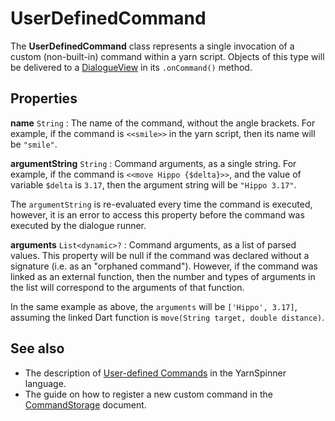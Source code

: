# UserDefinedCommand

The **UserDefinedCommand** class represents a single invocation of a custom (non-built-in) command
within a yarn script. Objects of this type will be delivered to a [DialogueView] in its
`.onCommand()` method.


## Properties

**name** `String`
: The name of the command, without the angle brackets. For example, if the command is `<<smile>>`
  in the yarn script, then its name will be `"smile"`.

**argumentString** `String`
: Command arguments, as a single string. For example, if the command is `<<move Hippo {$delta}>>`,
  and the value of variable `$delta` is `3.17`, then the argument string will be `"Hippo 3.17"`.

  The `argumentString` is re-evaluated every time the command is executed, however, it is an error
  to access this property before the command was executed by the dialogue runner.

**arguments** `List<dynamic>?`
: Command arguments, as a list of parsed values. This property will be null if the command was
  declared without a signature (i.e. as an "orphaned command"). However, if the command was linked
  as an external function, then the number and types of arguments in the list will correspond to
  the arguments of that function.

  In the same example as above, the `arguments` will be `['Hippo', 3.17]`, assuming the linked Dart
  function is `move(String target, double distance)`.


## See also

- The description of [User-defined Commands] in the YarnSpinner language.
- The guide on how to register a new custom command in the [CommandStorage] document.


[CommandStorage]: command_storage.md
[DialogueView]: dialogue_view.md
[User-defined Commands]: ../language/commands/user_defined_commands.md
